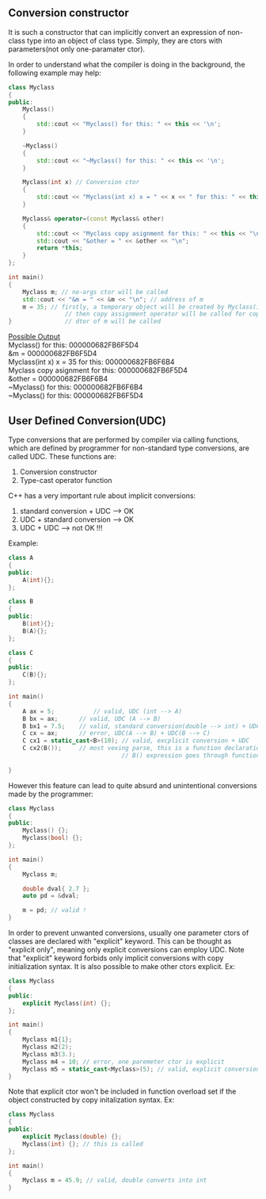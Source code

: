 ## Conversion constructor

It is such a constructor that can implicitly convert an expression of non-class type into an object of class type. Simply, they are ctors with parameters(not only one-paramater ctor).

In order to understand what the compiler is doing in the background, the following example may help:
```cpp
class Myclass
{
public:
	Myclass()
	{
		std::cout << "Myclass() for this: " << this << '\n';
	}

	~Myclass()
	{
		std::cout << "~Myclass() for this: " << this << '\n';
	}

	Myclass(int x) // Conversion ctor
	{
		std::cout << "Myclass(int x) x = " << x << " for this: " << this << '\n'; // address of the temporary object to be created by converting from int to Myclass
	}

	Myclass& operator=(const Myclass& other)
	{
		std::cout << "Myclass copy asignment for this: " << this << "\n";
		std::cout << "&other = " << &other << "\n";
		return *this;
	}
};

int main()
{
	Myclass m; // no-args ctor will be called
	std::cout << "&m = " << &m << "\n";	// address of m
	m = 35;	// firstly, a temporary object will be created by Myclass(int x) ctor  
			    // then copy assignment operator will be called for copying from temporary object to m. Compare the address of objects copied from and copied to, on the output	
}			    // dtor of m will be called
```
<ins>Possible Output</ins>  
Myclass() for this: 000000682FB6F5D4  
&m = 000000682FB6F5D4  
Myclass(int x) x = 35 for this: 000000682FB6F6B4  
Myclass copy asignment for this: 000000682FB6F5D4  
&other = 000000682FB6F6B4  
~Myclass() for this: 000000682FB6F6B4  
~Myclass() for this: 000000682FB6F5D4  

## User Defined Conversion(UDC)

Type conversions that are performed by compiler via calling functions, which are defined by programmer for non-standard type conversions, are called UDC.
These functions are:

1) Conversion constructor  
2) Type-cast operator function

C++ has a very important rule about implicit conversions:

1) standard conversion + UDC --> OK
2) UDC + standard conversion --> OK
3) UDC + UDC --> not OK !!!

Example:
```cpp
class A
{
public:
	A(int){};
};

class B
{
public:
	B(int){};
	B(A){};
};

class C
{
public:
	C(B){};
};

int main()
{
	A ax = 5;			// valid, UDC (int --> A)
	B bx = ax;		// valid, UDC (A --> B)
	B bx1 = 7.5;	// valid, standard conversion(double --> int) + UDC (int --> B)
	C cx = ax;		// error, UDC(A --> B) + UDC(B --> C) 
	C cx1 = static_cast<B>(10); // valid, excplicit conversion + UDC
	C cx2(B());		// most vexing parse, this is a function declaration with return type of class C and parameter type of B(*)() 
								// B() expression goes through function to pointer conversion
	
}
```
However this feature can lead to quite absurd and unintentional conversions made by the programmer:
```cpp
class Myclass
{
public:
	Myclass() {};
	Myclass(bool) {};
};

int main()
{
	Myclass m;

	double dval{ 2.7 };
	auto pd = &dval;

	m = pd; // valid !
}
```
In order to prevent unwanted conversions, usually one parameter ctors of classes are declared with "explicit" keyword. This can be thought as "explicit only", meaning only explicit
conversions can employ UDC. Note that "explicit" keyword forbids only implicit conversions with copy initialization syntax. It is also possible to make other ctors explicit. Ex:

```cpp
class Myclass
{
public:
	explicit Myclass(int) {};
};

int main()
{
	Myclass m1{1};
	Myclass m2(2);
	Myclass m3(3.); 
	Myclass m4 = 10; // error, one paremeter ctor is explicit
	Myclass m5 = static_cast<Myclass>(5); // valid, explicit conversion
}
```

Note that explicit ctor won't be included in function overload set if the object constructed by copy initalization syntax. Ex:

```cpp
class Myclass
{
public:
	explicit Myclass(double) {};
	Myclass(int) {}; // this is called
};

int main()
{
	Myclass m = 45.9; // valid, double converts into int
}
```
